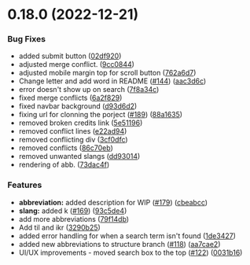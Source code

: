 # 0.18.0 (2022-12-21)


### Bug Fixes

* added submit button ([02df920](https://github.com/PriyansuMaurya/Abbreve/commit/02df9204cd353cc16dcf636355e5d198d1e54e0b))
* adjusted merge conflict. ([9cc0844](https://github.com/PriyansuMaurya/Abbreve/commit/9cc0844980140aee9f2a49c06cf7b93677becd59))
* adjusted mobile margin top for scroll button ([762a6d7](https://github.com/PriyansuMaurya/Abbreve/commit/762a6d7012df32f7ceb2bf237ebd4edd5e1962f6))
* Change letter and add word in README ([#144](https://github.com/PriyansuMaurya/Abbreve/issues/144)) ([aac3d6c](https://github.com/PriyansuMaurya/Abbreve/commit/aac3d6c6533044dfc8d82d7c4a945a7c8c1f042f))
* error doesn't show up on search ([7f8a34c](https://github.com/PriyansuMaurya/Abbreve/commit/7f8a34c0955494defdb69494bc05dc534e41c89c))
* fixed merge conflicts ([6a2f829](https://github.com/PriyansuMaurya/Abbreve/commit/6a2f829cb42c7bab01f27218b777d8f0fb4adc53))
* fixed navbar background ([d93d6d2](https://github.com/PriyansuMaurya/Abbreve/commit/d93d6d27a568c001f178c5011c805fa0d2b18142))
* fixing url for clonning the porject ([#189](https://github.com/PriyansuMaurya/Abbreve/issues/189)) ([88a1635](https://github.com/PriyansuMaurya/Abbreve/commit/88a163529e73daee349ea101708783b96fb9cfc2))
* removed broken credits link ([5e51196](https://github.com/PriyansuMaurya/Abbreve/commit/5e51196da3b473198b54b8a00950c6a6386dd6a9))
* removed conflict lines ([e22ad94](https://github.com/PriyansuMaurya/Abbreve/commit/e22ad94c9398832060d8b582cb80ccb46ee701cc))
* removed conflicting div ([3cf0dfc](https://github.com/PriyansuMaurya/Abbreve/commit/3cf0dfc6c865475c3aa7572d9280e7e315783ebe))
* removed conflicts ([86c70eb](https://github.com/PriyansuMaurya/Abbreve/commit/86c70ebaa283dbd5aeefed239946f67d894f29d2))
* removed unwanted slangs ([dd93014](https://github.com/PriyansuMaurya/Abbreve/commit/dd930148bd01427f9aa3bc3858d27b118d6443a4))
* rendering of abb. ([73dac4f](https://github.com/PriyansuMaurya/Abbreve/commit/73dac4f24ee7eee21c1d8205940f6a2b78e66504))


### Features

* **abbreviation:** added description for WIP ([#179](https://github.com/PriyansuMaurya/Abbreve/issues/179)) ([cbeabcc](https://github.com/PriyansuMaurya/Abbreve/commit/cbeabcc4369ed3bf120690483eb3dc43242a0537))
* **slang:** added k ([#169](https://github.com/PriyansuMaurya/Abbreve/issues/169)) ([93c5de4](https://github.com/PriyansuMaurya/Abbreve/commit/93c5de4d8220e988c419c54140bea3e753f7700b))
* add more abbreviations ([79f14db](https://github.com/PriyansuMaurya/Abbreve/commit/79f14db3ad37a6f1dc73be9b77f28e48b570a0fb))
* Add til and ikr ([3290b25](https://github.com/PriyansuMaurya/Abbreve/commit/3290b251bd1450ca7b2e2834a8422b9f08b23493))
* added error handling for when a search term isn't found ([1de3427](https://github.com/PriyansuMaurya/Abbreve/commit/1de34272020e34b4708fc853b0851d165c507a89))
* added new abbreviations to structure branch ([#118](https://github.com/PriyansuMaurya/Abbreve/issues/118)) ([aa7cae2](https://github.com/PriyansuMaurya/Abbreve/commit/aa7cae2c0936caf44eb9785304321703a4cd9aad))
* UI/UX improvements - moved search box to the top ([#122](https://github.com/PriyansuMaurya/Abbreve/issues/122)) ([0031b16](https://github.com/PriyansuMaurya/Abbreve/commit/0031b160f91cc3906d9fd6ed91bed6f66141276a))



